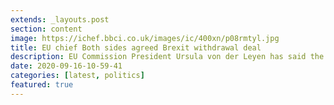 ```yaml
---
extends: _layouts.post
section: content
image: https://ichef.bbci.co.uk/images/ic/400xn/p08rmtyl.jpg 
title: EU chief Both sides agreed Brexit withdrawal deal 
description: EU Commission President Ursula von der Leyen has said the Brexit withdrawal agreement took three years of work. 
date: 2020-09-16-10-59-41 
categories: [latest, politics] 
featured: true 
--- 
```

